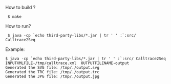 How to build ?

     $ make

How to run?

     $ java -cp `echo third-party-libs/*.jar | tr ' ' :`:src/ Calltrace2Seq

Example:

    $ java -cp `echo third-party-libs/*.jar | tr ' ' :`:src/ Calltrace2Seq INPUTXMLFILE-/tmp/calltrace.xml  OUTPUTFILENAME-output
    Generated the SVG file: /tmp/./output.svg
    Generated the TRC file: /tmp/./output.trc
    Generated the JPG file: /tmp/./output.jpg

